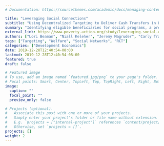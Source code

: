 ```yaml
---
# Documentation: https://sourcethemes.com/academic/docs/managing-content/

title: "Leveraging Social Connections"
subtitle: "Using Decentralized Targeting to Deliver Cash Transfers in Liberia"
summary: "Identifying eligible beneficiaries for social programs, a process known as “targeting,” can be a challenging and costly process for development and humanitarian organizations. Many widely-used targeting strategies were developed for rural environments and may not work as well in dynamic and densely populated urban centers. One potential new technique is “decentralized targeting,” a process that relies on information from socially knowledgeable members of a community. In Liberia, we conducted a randomized evaluation to measure the effectiveness of decentralized targeting in reaching poor households and households that have experienced an economic or health shock. Preliminary results find that both the proxy means test and decentralized targeting were prone to error – the majority of households identified by both were not the poorest."
external_link: https://www.poverty-action.org/study/leveraging-social-connections-using-decentralized-targeting-deliver-cash-transfers-liberia
authors: ["Lori Beaman", "Niall Keleher", "Jeremy Magruder", "Carly Trachtman"]
tags: ["Targeting", "Welfare", "Social Networks", "RCT"]
categories: ["Development Economics"]
date: 2019-12-28T12:40:54-08:00
lastmod: 2019-12-28T12:40:54-08:00
featured: true
draft: false

# Featured image
# To use, add an image named `featured.jpg/png` to your page's folder.
# Focal points: Smart, Center, TopLeft, Top, TopRight, Left, Right, BottomLeft, Bottom, BottomRight.
image:
  caption: ""
  focal_point: ""
  preview_only: false

# Projects (optional).
#   Associate this post with one or more of your projects.
#   Simply enter your project's folder or file name without extension.
#   E.g. `projects = ["internal-project"]` references `content/project/deep-learning/index.md`.
#   Otherwise, set `projects = []`.
projects: []
weight: 2
---
```

